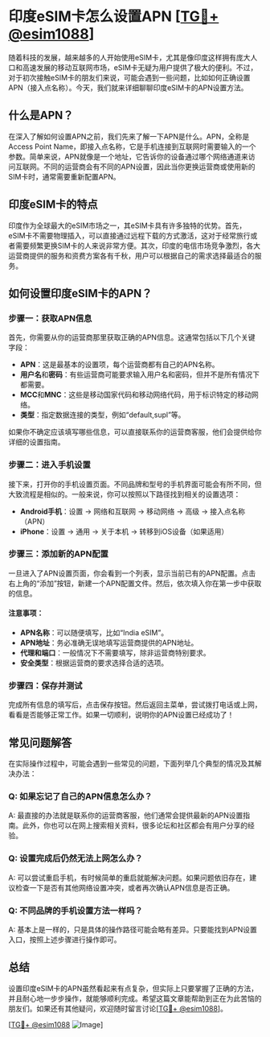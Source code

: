 # 印度eSIM卡怎么设置APN [[TG💪+ @esim1088](https://t.me/s/esim1088)]

随着科技的发展，越来越多的人开始使用eSIM卡，尤其是像印度这样拥有庞大人口和高速发展的移动互联网市场，eSIM卡无疑为用户提供了极大的便利。不过，对于初次接触eSIM卡的朋友们来说，可能会遇到一些问题，比如如何正确设置APN（接入点名称）。今天，我们就来详细聊聊印度eSIM卡的APN设置方法。

## 什么是APN？

在深入了解如何设置APN之前，我们先来了解一下APN是什么。APN，全称是Access Point Name，即接入点名称，它是手机连接到互联网时需要输入的一个参数。简单来说，APN就像是一个地址，它告诉你的设备通过哪个网络通道来访问互联网。不同的运营商会有不同的APN设置，因此当你更换运营商或使用新的SIM卡时，通常需要重新配置APN。

## 印度eSIM卡的特点

印度作为全球最大的eSIM市场之一，其eSIM卡具有许多独特的优势。首先，eSIM卡不需要物理插入，可以直接通过远程下载的方式激活，这对于经常旅行或者需要频繁更换SIM卡的人来说非常方便。其次，印度的电信市场竞争激烈，各大运营商提供的服务和资费方案各有千秋，用户可以根据自己的需求选择最适合的服务。

## 如何设置印度eSIM卡的APN？

### 步骤一：获取APN信息

首先，你需要从你的运营商那里获取正确的APN信息。这通常包括以下几个关键字段：

- **APN**：这是最基本的设置项，每个运营商都有自己的APN名称。
- **用户名**和**密码**：有些运营商可能要求输入用户名和密码，但并不是所有情况下都需要。
- **MCC**和**MNC**：这些是移动国家代码和移动网络代码，用于标识特定的移动网络。
- **类型**：指定数据连接的类型，例如“default,supl”等。

如果你不确定应该填写哪些信息，可以直接联系你的运营商客服，他们会提供给你详细的设置指南。

### 步骤二：进入手机设置

接下来，打开你的手机设置页面。不同品牌和型号的手机界面可能会有所不同，但大致流程是相似的。一般来说，你可以按照以下路径找到相关的设置选项：

- **Android手机**：设置 -> 网络和互联网 -> 移动网络 -> 高级 -> 接入点名称（APN）
- **iPhone**：设置 -> 通用 -> 关于本机 -> 转移到iOS设备（如果适用）

### 步骤三：添加新的APN配置

一旦进入了APN设置页面，你会看到一个列表，显示当前已有的APN配置。点击右上角的“添加”按钮，新建一个APN配置文件。然后，依次填入你在第一步中获取的信息。

#### 注意事项：
- **APN名称**：可以随便填写，比如“India eSIM”。
- **APN地址**：务必准确无误地填写运营商提供的APN地址。
- **代理和端口**：一般情况下不需要填写，除非运营商特别要求。
- **安全类型**：根据运营商的要求选择合适的选项。

### 步骤四：保存并测试

完成所有信息的填写后，点击保存按钮。然后返回主菜单，尝试拨打电话或上网，看看是否能够正常工作。如果一切顺利，说明你的APN设置已经成功了！

## 常见问题解答

在实际操作过程中，可能会遇到一些常见的问题，下面列举几个典型的情况及其解决办法：

### Q: 如果忘记了自己的APN信息怎么办？
A: 最直接的办法就是联系你的运营商客服，他们通常会提供最新的APN设置指南。此外，你也可以在网上搜索相关资料，很多论坛和社区都会有用户分享的经验。

### Q: 设置完成后仍然无法上网怎么办？
A: 可以尝试重启手机，有时候简单的重启就能解决问题。如果问题依旧存在，建议检查一下是否有其他网络设置冲突，或者再次确认APN信息是否正确。

### Q: 不同品牌的手机设置方法一样吗？
A: 基本上是一样的，只是具体的操作路径可能会略有差异。只要能找到APN设置入口，按照上述步骤进行操作即可。

## 总结

设置印度eSIM卡的APN虽然看起来有点复杂，但实际上只要掌握了正确的方法，并且耐心地一步步操作，就能够顺利完成。希望这篇文章能帮助到正在为此苦恼的朋友们。如果还有其他疑问，欢迎随时留言讨论[[TG💪+ @esim1088](https://t.me/s/esim1088)]。

[[TG💪+ @esim1088](https://t.me/s/esim1088) ![Image](https://i.postimg.cc/4NQfJmqS/Snipaste-2025-05-13-00-14-12.png)]